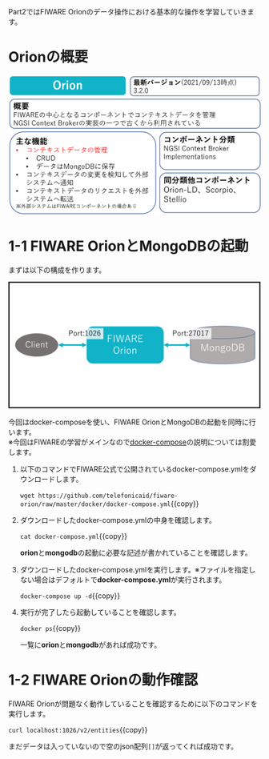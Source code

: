 Part2ではFIWARE Orionのデータ操作における基本的な操作を学習していきます。

# Orionの概要

![Orion概要](./assets/1-2.png)

# 1-1 FIWARE OrionとMongoDBの起動

まずは以下の構成を作ります。

![全体構成図](./assets/1-1.png)


今回はdocker-composeを使い、FIWARE OrionとMongoDBの起動を同時に行います。  
※今回はFIWAREの学習がメインなので[docker-compose](https://docs.docker.jp/compose/toc.html)の説明については割愛します。

1. 以下のコマンドでFIWARE公式で公開されているdocker-compose.ymlをダウンロードします。

   `wget https://github.com/telefonicaid/fiware-orion/raw/master/docker/docker-compose.yml`{{copy}}

2. ダウンロードしたdocker-compose.ymlの中身を確認します。

   `cat docker-compose.yml`{{copy}}

   **orion**と**mongodb**の起動に必要な記述が書かれていることを確認します。

3. ダウンロードしたdocker-compose.ymlを実行します。※ファイルを指定しない場合はデフォルトで**docker-compose.yml**が実行されます。

   `docker-compose up -d`{{copy}}

4. 実行が完了したら起動していることを確認します。

   `docker ps`{{copy}}

   一覧に**orion**と**mongodb**があれば成功です。

# 1-2 FIWARE Orionの動作確認

FIWARE Orionが問題なく動作していることを確認するために以下のコマンドを実行します。

`curl localhost:1026/v2/entities`{{copy}}

まだデータは入っていないので空のjson配列`[]`が返ってくれば成功です。

